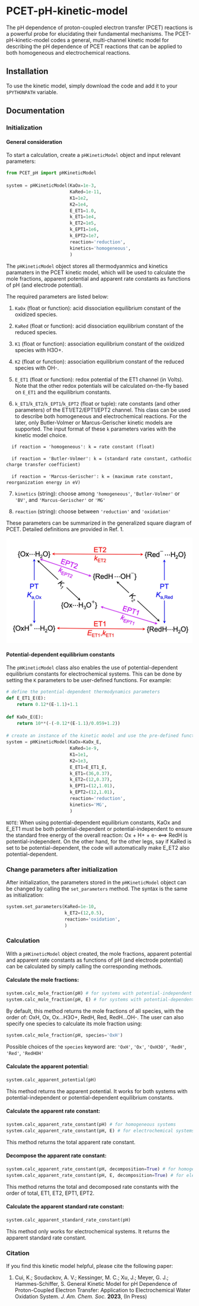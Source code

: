 # PCET-pH-kinetic-model
The pH dependence of proton-coupled electron transfer (PCET) reactions is a powerful probe for elucidating their fundamental mechanisms. The PCET-pH-kinetic-model codes a general, multi-channel kinetic model for describing the pH dependence of PCET reactions that can be applied to both homogeneous and electrochemical reactions.  

## Installation 
To use the kinetic model, simply download the code and add it to your `$PYTHONPATH` variable.

## Documentation

### Initialization

#### General consideration
To start a calculation, create a `pHKineticModel` object and input relevant parameters: 
```python
from PCET_pH import pHKineticModel

system = pHKineticModel(KaOx=1e-3, 
                        KaRed=1e-11, 
                        K1=1e2, 
                        K2=1e4, 
                        E_ET1=1.0, 
                        k_ET1=1e4, 
                        k_ET2=1e5, 
                        k_EPT1=1e6, 
                        k_EPT2=1e7, 
                        reaction='reduction', 
                        kinetics='homogeneous',
                        )
```
The `pHKineticModel` object stores all thermodyanmics and kinetics paramaters in the PCET kinetic model, which will be used to calculate the mole fractions, apparent potential and apparent rate constants as functions of pH (and electrode potential). 

The required parameters are listed below:

1. `KaOx` (float or function): acid dissociation equilibrium constant of the oxidized species.

2. `KaRed` (float or function): acid dissociation equilibrium constant of the reduced species.

3. `K1` (float or function): association equilibrium constant of the oxidized species with H3O+.

4. `K2` (float or function): association equilibrium constant of the reduced species with OH-.

5. `E_ET1` (float or function): redox potential of the ET1 channel (in Volts). Note that the other redox potentials will be calculated on-the-fly based on `E_ET1` and the equilibrium constants. 
    
6. `k_ET1`/`k_ET2`/`k_EPT1`/`k_EPT2` (float or tuple): rate constants (and other parameters) of the ET1/ET2/EPT1/EPT2 channel. 
This class can be used to describe both homogeneous and electrochemical reactions. For the later, only Butler-Volmer or Marcus-Gerischer kinetic models are supported. The input format of these `k` parameters varies with the kinetic model choice. 
```
  if reaction = 'homogeneous': k = rate constant (float)

  if reaction = 'Butler-Volmer': k = (standard rate constant, cathodic charge transfer coefficient)

  if reaction = 'Marcus-Gerischer': k = (maximum rate constant, reorganization energy in eV)
```                                               
7. `kinetics` (string): choose among `'homogeneous'`, `'Butler-Volmer'` or `'BV'`, and `'Marcus-Gerischer'` or `'MG'`

8. `reaction` (string): choose between `'reduction'` and `'oxidation'`

These parameters can be summarized in the generalized square diagram of PCET. Detailed definitions are provided in Ref. 1. 
<div align="center">
  <img src="./PCET_diagram.jpg" alt="PCET" width="600">
</div>

#### Potential-dependent equilibrium constants
The `pHKineticModel` class also enables the use of potential-dependent equilibrium constants for electrochemical systems. This can be done by setting the `K` parameters to be user-defined functions. For example: 

```python
# define the potential-dependent thermodynamics parameters
def E_ET1_E(E):
    return 0.12*(E-1.1)+1.1

def KaOx_E(E):
    return 10**(-(-0.12*(E-1.1)/0.059+1.2))

# create an instance of the kinetic model and use the pre-defined functions as input parameters
system = pHKineticModel(KaOx=KaOx_E, 
                        KaRed=1e-9, 
                        K1=1e1, 
                        K2=1e3, 
                        E_ET1=E_ET1_E, 
                        k_ET1=(36,0.37), 
                        k_ET2=(12,0.37), 
                        k_EPT1=(12,1.01), 
                        k_EPT2=(12,1.01), 
                        reaction='reduction', 
                        kinetics='MG',
                        )
```

`NOTE`: When using potential-dependent equilibrium constants, KaOx and E_ET1 must be both potential-dependent or potential-independent to ensure the standard free energy of the overall reaction: Ox + H+ + e- <==> RedH is potential-independent. On the other hand, for the other legs, say if KaRed is set to be potential-dependent, the code will automatically make E_ET2 also potential-dependent. 

### Change parameters after initialization
After initialization, the parameters stored in the `pHKineticModel` object can be changed by calling the `set_parameters` method. The syntax is the same as initialization:  

```python
system.set_parameters(KaRed=1e-10,  
                      k_ET2=(12,0.5), 
                      reaction='oxidation', 
                      )
```

### Calculation
With a `pHKineticModel` object created, the mole fractions, apparent potential and apparent rate constants as functions of pH (and electrode potential) can be calculated by simply calling the corresponding methods. 

#### Calculate the mole fractions:
```python
system.calc_mole_fraction(pH) # for systems with potential-independent equilibrium constants
system.calc_mole_fraction(pH, E) # for systems with potential-dependent equilibrium constants
```
By default, this method returns the mole fractions of all species, with the order of: OxH, Ox, Ox...H3O+, RedH, Red, RedH...OH-. The user can also specify one species to calculate its mole fraction using:
```python
system.calc_mole_fraction(pH, species='OxH')
```
Possible choices of the `species` keyword are: `'OxH'`, `'Ox'`, `'OxH3O'`, `'RedH'`, `'Red'`, `'RedHOH'`

#### Calculate the apparent potential:
```python
system.calc_apparent_potential(pH)
```
This method returns the apparent potential. It works for both systems with potential-independent or potential-dependent equilibrium constants. 

#### Calculate the apparent rate constant:
```python
system.calc_apparent_rate_constant(pH) # for homogeneous systems
system.calc_apparent_rate_constant(pH, E) # for electrochemical systems
```
This method returns the total apparent rate constant.

#### Decompose the apparent rate constant:
```python
system.calc_apparent_rate_constant(pH, decomposition=True) # for homogeneous systems
system.calc_apparent_rate_constant(pH, E, decomposition=True) # for electrochemical systems
```
This method returns the total and decomposed rate constants with the order of total, ET1, ET2, EPT1, EPT2. 

#### Calculate the apparent standard rate constant:
```python
system.calc_apparent_standard_rate_constant(pH)
```
This method only works for electrochemical systems. It returns the apparent standard rate constant. 

### Citation
If you find this kinetic model helpful, please cite the following paper: 
1. Cui, K.; Soudackov, A. V.; Kessinger, M. C.; Xu, J.; Meyer, G. J.; Hammes-Schiffer, S. General Kinetic Model for pH Dependence of Proton-Coupled Electron Transfer: Application to Electrochemical Water Oxidation System. *J. Am. Chem. Soc.* **2023**, (In Press)
